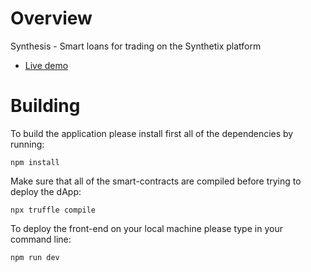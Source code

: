 # Overview

Synthesis - Smart loans for trading on the Synthetix platform

- <a href="https://xxx.now.sh" target="_blank">Live demo</a>


# Building

To build the application please install first all of the dependencies by running:

    npm install

Make sure that all of the smart-contracts are compiled before trying to deploy the dApp:

    npx truffle compile

To deploy the front-end on your local machine please type in your command line:

    npm run dev
